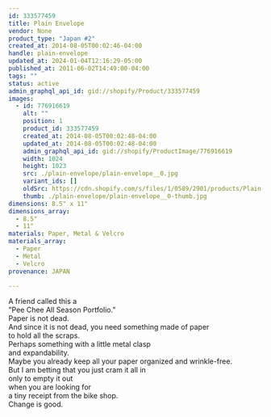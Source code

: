 ```yaml
---
id: 333577459
title: Plain Envelope
vendor: None
product_type: "Japan #2"
created_at: 2014-08-05T00:02:46-04:00
handle: plain-envelope
updated_at: 2024-01-04T12:16:29-05:00
published_at: 2011-06-02T14:49:00-04:00
tags: ""
status: active
admin_graphql_api_id: gid://shopify/Product/333577459
images:
  - id: 776916619
    alt: ""
    position: 1
    product_id: 333577459
    created_at: 2014-08-05T00:02:48-04:00
    updated_at: 2014-08-05T00:02:48-04:00
    admin_graphql_api_id: gid://shopify/ProductImage/776916619
    width: 1024
    height: 1023
    src: ./plain-envelope/plain-envelope__0.jpg
    variant_ids: []
    oldSrc: https://cdn.shopify.com/s/files/1/0589/2901/products/Plain-Envelope.jpeg?v=1407211368
    thumb: ./plain-envelope/plain-envelope__0-thumb.jpg
dimensions: 8.5" x 11"
dimensions_array:
  - 8.5"
  - 11"
materials: Paper, Metal & Velcro
materials_array:
  - Paper
  - Metal
  - Velcro
provenance: JAPAN

---
```


A friend called this a  
"Pee Chee All Season Portfolio."  
Paper is not dead.  
And since it is not dead, you need something made of paper  
to hold all the scraps.  
Perhaps something with a little metal clasp  
and expandability.  
Maybe you already keep all your paper organized and wrinkle-free.  
But I am betting that you just cram it all in  
only to empty it out  
when you are looking for  
a tiny receipt from the bike shop.  
Change is good.